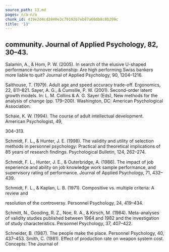 ```yaml
---
source_path: 13.md
pages: n/a-n/a
chunk_id: 419e2d4cd2840e3c79192b7eb87a68db8c8b209c
title: '13'
---
```

## community. Journal of Applied Psychology, 82, 30–43.

Salamin, A., & Hom, P. W. (2005). In search of the elusive U-shaped performance-turnover relationship: Are high performing Swiss bankers more liable to quit? Journal of Applied Psychology, 90, 1204–1216.

Salthouse, T. (1979). Adult age and speed accuracy trade-off. Ergonomics, 22, 811–821. Sayer, A. G., & Cumsille, P. W. (2001). Second-order latent growth models. In: L. M. Collins & A. G. Sayer (Eds), New methods for the analysis of change (pp. 179–200). Washington, DC: American Psychological Association.

Schaie, K. W. (1994). The course of adult intellectual development. American Psychologist, 49,

304–313.

Schmidt, F. L., & Hunter, J. E. (1998). The validity and utility of selection methods in personnel psychology: Practical and theoretical implications of 85 years of research ﬁndings. Psychological Bulletin, 124, 262–274.

Schmidt, F. L., Hunter, J. E., & Outerbridge, A. (1986). The impact of job experience and ability on job knowledge work sample performance, and supervisory rating of performance. Journal of Applied Psychology, 71, 432–439.

Schmidt, F. L., & Kaplan, L. B. (1971). Compositive vs. multiple criteria: A review and

resolution of the controversy. Personnel Psychology, 24, 419–434.

Schmitt, N., Gooding, R. Z., Noe, R. A., & Kirsch, M. (1984). Meta-analyses of validity studies published between 1964 and 1982 and the investigation of study characteristics. Personnel Psychology, 37, 407–422.

Schneider, B. (1987). The people make the place. Personnel Psychology, 40, 437–453. Smith, C. (1981). Effect of production rate on weapon system cost. Concepts: The Journal of
